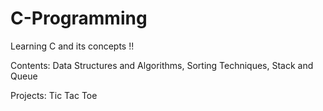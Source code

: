 # C-Programming
Learning C and its concepts !!

Contents:
Data Structures and Algorithms,
Sorting Techniques,
Stack and Queue

Projects:
Tic Tac Toe 

